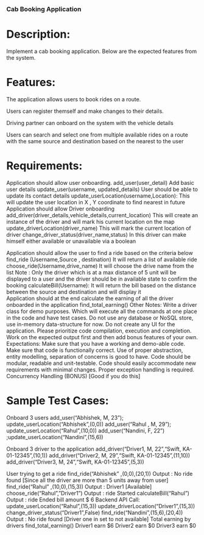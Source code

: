 ### Cab Booking Application

# Description:

Implement a cab booking application. Below are the expected features from the system.

# Features:
The application allows users to book rides on a route.

Users can register themself and make changes to their details.

Driving partner can onboard on the system with the vehicle details

Users can search and select one from multiple available rides on a route with the same source and destination based on the nearest to the user

# Requirements:
Application should allow user onboarding.
add_user(user_detail)
Add basic user details
update_user(username, updated_details)
User should be able to update its contact details
update_userLocation(username,Location):
This will update the user location in X , Y coordinate to find nearest in future
Application should allow Driver onboarding
add_driver(driver_details,vehicle_details,current_location)
This will create an instance of the driver and will mark his current location on the map
update_driverLocation(driver_name)
This will mark the current location of driver 
change_driver_status(driver_name,status)
In this driver can make himself either available or unavailable via a boolean
      
Application should allow the user to find a ride based on the criteria below
find_ride (Username,Source , destination)
It will return a list of available ride 
choose_ride(Username,drive_name)
It will choose the drive name from the list
	Note : Only the driver which is at a max distance of 5 unit will be displayed to a user and 
		the driver should be in available state to confirm the booking
calculateBill(Username):
It will return the bill based on the distance between the source and destination and will display it    
Application should at the end calculate the earning of all the driver onboarded in the      application find_total_earning()
Other Notes:
Write a driver class for demo purposes. Which will execute all the commands at one place in the code and have test cases.
Do not use any database or NoSQL store, use in-memory data-structure for now. 
Do not create any UI for the application.
Please prioritize code compilation, execution and completion. 
Work on the expected output first and then add bonus features of your own.
Expectations:
Make sure that you have a working and demo-able code.
Make sure that code is functionally correct.
Use of proper abstraction, entity modelling, separation of concerns is good to have.
Code should be modular, readable and unit-testable.
Code should easily accommodate new requirements with minimal changes.
Proper exception handling is required.
Concurrency Handling (BONUS) [Good if you do this]

# Sample Test Cases:
Onboard 3 users
add_user(“Abhishek, M, 23”); update_userLocation(“Abhishek”,(0,0)) 
add_user(“Rahul , M, 29”); update_userLocation(“Rahul”,(10,0))
add_user(“Nandini, F, 22”) ;update_userLocation(“Nandini”,(15,6))

Onboard 3 driver to the application
add_driver(“Driver1, M, 22”,“Swift, KA-01-12345”,(10,1))
add_driver(“Driver2, M, 29”,“Swift, KA-01-12345”,(11,10))
add_driver(“Driver3, M, 24”,“Swift, KA-01-12345”,(5,3))
	
User trying to get a ride 
find_ride(“Abhishek” ,(0,0),(20,1))
		Output : No ride found [Since all the driver are more than 5 units away from user]
find_ride(“Rahul” ,(10,0),(15,3))
		Output : Driver1 [Available]
		choose_ride(“Rahul”,”Driver1”)
		Output : ride Started
		calculateBill(“Rahul”)
		Output : ride Ended bill amount $ 6
		Backend API Call:	update_userLocation(“Rahul”,(15,3))
					update_driverLocation(“Driver1”,(15,3))
change_driver_status(“Driver1”,False)
find_ride(“Nandini”,(15,6),(20,4))
Output : No ride found [Driver one in set to not available]
Total earning by drivers
find_total_earning()
Driver1 earn $6
Driver2 earn $0
Driver3 earn $0
